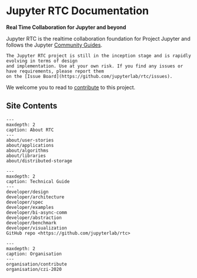 Jupyter RTC Documentation
=========================

**Real Time Collaboration for Jupyter and beyond**

Jupyter RTC is the realtime collaboration foundation for Project Jupyter and follows the Jupyter [Community Guides](https://jupyter.readthedocs.io/en/latest/community/content-community.html).

```{note}
The Jupyter RTC project is still in the inception stage and is rapidly evolving in terms of design
and implementation. Use at your own risk. If you find any issues or have requirements, please report them 
on the [Issue Board](https://github.com/jupyterlab/rtc/issues).
```

We welcome you to read to [contribute](organisation/contribute) to this project.

## Site Contents

```{toctree}
---
maxdepth: 2
caption: About RTC
---
about/user-stories
about/applications
about/algorithms
about/libraries
about/distributed-storage
```

```{toctree}
---
maxdepth: 2
caption: Technical Guide
---
developer/design
developer/architecture
developer/spec
developer/examples
developer/bi-async-comm
developer/abstraction
developer/benchmark
developer/visualization
GitHub repo <https://github.com/jupyterlab/rtc>
```

```{toctree}
---
maxdepth: 2
caption: Organisation
---
organisation/contribute
organisation/czi-2020
```
